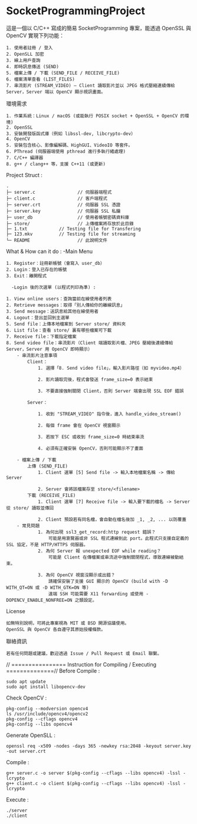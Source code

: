 # SocketProgrammingProject
這是一個以 C/C++ 寫成的簡易 SocketProgramming 專案，能透過 OpenSSL 與 OpenCV 實現下列功能：

	1. 使用者註冊 / 登入
	2. OpenSLL 加密
	3. 線上用戶查詢
	4. 即時訊息傳送 (SEND)
	5. 檔案上傳 / 下載 (SEND_FILE / RECEIVE_FILE)
	6. 檔案清單查看 (LIST_FILES)
	7. 串流影片 (STREAM_VIDEO) – Client 讀取影片並以 JPEG 格式壓縮連續傳給 Server，Server 端以 OpenCV 顯示視訊畫面。

環境需求

	1. 作業系統：Linux / macOS (或能執行 POSIX socket + OpenSSL + OpenCV 的環境)
	2. OpenSSL
	3. 安裝開發版函式庫（例如 libssl-dev, libcrypto-dev）
	4. OpenCV
	5. 安裝包含核心、影像編解碼、HighGUI、VideoIO 等套件。
	6. PThread (伺服器端使用 pthread 進行多執行緒處理)
	7. C/C++ 編譯器
	8. g++ / clang++ 等，支援 C++11 (或更新)

Project Struct : 

	.
	├─ server.c                // 伺服器端程式
	├─ client.c                // 客戶端程式
	├─ server.crt              // 伺服器 SSL 憑證
	├─ server.key              // 伺服器 SSL 私鑰
	├─ user_db                 // 使用者帳號密碼資料庫
	├─ store/                  // 上傳檔案將存放於此目錄
	├─ 1.txt  		    // Testing file for Transfering
	├─ 123.mkv		    // Testing file for streaming
	└─ README                  // 此說明文件

What & How can it do : 
       -Main Menu

	1. Register：註冊新帳號（會寫入 user_db）
	2. Login：登入已存在的帳號
	3. Exit：離開程式
	
      -Login 後的次選單 (以程式列印為準) : 

	1. View online users：查詢當前在線使用者列表
	2. Retrieve messages：取得「別人傳給你的離線訊息」
	3. Send message：送訊息給其他在線使用者
	4. Logout：登出並回到主選單
	5. Send file：上傳本地檔案到 Server store/ 資料夾
	6. List file：查看 store/ 裏有哪些檔案可下載
	7. Receive file：下載指定檔案
	8. Send video file：串流影片（Client 端讀取影片檔、JPEG 壓縮後連續傳給 Server，Server 用 OpenCV 即時顯示）
		- 串流影片注意事項
			Client：
				1. 選擇「8. Send video file」，輸入影片路徑（如 myvideo.mp4）

				2. 影片讀取完後，程式會發送 frame_size=0 表示結束

				3. 不要直接強制關閉 Client，否則 Server 端會出現 SSL EOF 錯誤

			Server：

				1. 收到 "STREAM_VIDEO" 指令後，進入 handle_video_stream()

				2. 每個 frame 會在 OpenCV 視窗顯示

				3. 若按下 ESC 或收到 frame_size=0 時結束串流

				4. 必須有正確安裝 OpenCV，否則可能顯示不了畫面

		- 檔案上傳 / 下載
			上傳 (SEND_FILE)
				1. Client 選單 [5] Send file -> 輸入本地檔案名稱 -> 傳給 Server

				2. Server 會將該檔案存至 store/<filename>
			下載 (RECEIVE_FILE)
				1. Client 選單 [7] Receive file -> 輸入要下載的檔名 -> Server 從 store/ 讀取並傳回

				2. Client 預設若有同名檔，會自動在檔名後加 _1, _2, ... 以防覆蓋
		- 常見問題
				1. 為何出現 ssl3_get_record:http request 錯誤？
					可能是用瀏覽器或非 SSL 程式連線到此 port。此程式只支援自定義的 SSL 協定，不是 HTTP/HTTPS 伺服器。
				2. 為何 Server 報 unexpected EOF while reading？
					可能是 Client 在傳檔案或串流途中強制關閉程式，導致連線被動結束。

				3. 為何 OpenCV 視窗沒顯示或出錯？
					請確保安裝了支援 GUI 顯示的 OpenCV (build with -D WITH_QT=ON 或 -D WITH_GTK=ON 等)
					遠端 SSH 可能需要 X11 forwarding 或使用 -DOPENCV_ENABLE_NONFREE=ON 之類設定。
License

	如無特別說明，可將此專案視為 MIT 或 BSD 開源協議使用。
	OpenSSL 與 OpenCV 各自遵守其原始授權條款。

聯絡資訊

	若有任何問題或建議，歡迎透過 Issue / Pull Request 或 Email 聯繫。
// ================ Instruction for Compiling / Executing ==============// 
Before Compile : 

	sudo apt update
	sudo apt install libopencv-dev

Check OpenCV : 

	pkg-config --modversion opencv4
	ls /usr/include/opencv4/opencv2
	pkg-config --cflags opencv4
	pkg-config --libs opencv4

Generate OpenSLL : 

	openssl req -x509 -nodes -days 365 -newkey rsa:2048 -keyout server.key -out server.crt

Compile : 

	g++ server.c -o server $(pkg-config --cflags --libs opencv4) -lssl -lcrypto
	g++ client.c -o client $(pkg-config --cflags --libs opencv4) -lssl -lcrypto

Execute : 

	./server
	./client
